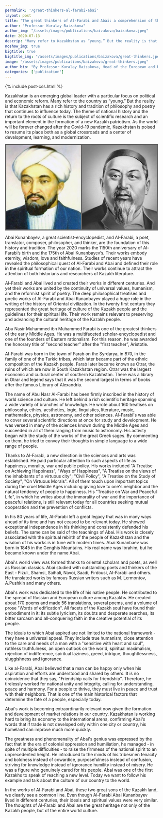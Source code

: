 ```yaml
---
permalink: '/great-thinkers-al-farabi-abai'
layout: post
title: "The great thinkers of Al-Farabi and Abai: a comprehension of their heritage"
author: "Professor Kuralay Baizakova"
author_img: "/assets/images/publications/baizakova/baizakova.jpeg"
date: 2020-07-13
descrip: "Many refer to Kazakhstan as “young.” But the reality is that it has a rich history and tradition of philosophy and poetry that continues to influence today."
noshow_img: true
bigtitle: true
bigtitle_img: "/assets/images/publications/baizakova/great-thinkers.jpeg"
image: "/assets/images/publications/baizakova/great-thinkers.jpeg"
author_bio: "By Professor Kuralay Baizakova, Head of the European and NATO Resource Centers at al-Farabi Kazakh National University in Almaty."
categories: ['publication']
---
```


{% include post-css.html %}

<style>
  .post-bigtitle > div > h1 {
    font-size: 5.2rem;
  }
 
   .post-bigtitle {
    background-size: contain;
    background-position: left;
   }

  ul:not(.usa-sidenav-list) > li {
    list-style-type: "– ";
    margin-bottom: 0!important;
  }

img {
  display: block; 
  margin-left: auto; 
  margin-right: auto; 
  max-height: 500px;
  width: auto; 
}

</style>

Kazakhstan is an emerging global leader with a particular focus on political and economic reform. Many refer to the country as “young.” But the reality is that Kazakhstan has a rich history and tradition of philosophy and poetry that continues to influence today. The theme of national history and the return to the roots of culture is the subject of scientific research and an important element in the formation of a new Kazakh patriotism. As the world will be forever changed after the Covid-19 pandemic, Kazakhstan is poised to resume its place both as a global crossroads and a center of development, learning, and modernization.

![](assets/images/publications/baizakova/great-thinkers.jpeg)

Abai Kunanbayev, a great scientist-encyclopedist, and Al-Farabi, a poet, translator, composer, philosopher, and thinker, are the foundation of this history and tradition. The year 2020 marks the 1150th anniversary of Al-Farabi’s birth and the 175th of Abai Kunanbayev’s. Their works embody eternity, wisdom, love and faithfulness. Studies of recent years have revealed the philosophical quest of Al-Farabi and Abai and defined their role in the spiritual formation of our nation. Their works continue to attract the attention of both historians and researchers of Kazakh literature. 

Al-Farabi and Abai lived and created their works in different centuries. And yet their works are united by the continuity of universal values, humanism, and the reformist spirit of poetry. The deep philosophical treatises and poetic works of Al-Farabi and Abai Kunanbayev played a huge role in the writing of the history of Oriental civilization. In the twenty first century they represented the great heritage of culture of the Kazakh people and the guidelines for their spiritual life. Their work remains relevant to preserving and advancing the cultural heritage of the Kazakh people.

Abu Nasir Muhammed ibn Muhammed Farabi is one of the greatest thinkers of the early Middle Ages. He was a multifaceted scholar-encyclopedist and one of the founders of Eastern rationalism. For this reason, he was awarded the honorary title of "second teacher" after the "first teacher”, Aristotle.

Al-Farabi was born in the town of Farab on the Syrdarya, in 870, in the family of one of the Turkic tribes, which later became part of the ethnic composition of the Kazakh people. Farab later became known as Otrar, the ruins of which are now in South Kazakhstan region. Otrar was the largest economic and cultural center of southern Kazakhstan. There was a library in Otrar and legend says that it was the second largest in terms of books after the famous Library of Alexandria.

The name of Abu Nasr Al-Farabi has been firmly inscribed in the history of world science and culture. He left behind a rich scientific heritage spanning a wide variety of branches of knowledge. He wrote about 160 treatises on philosophy, ethics, aesthetics, logic, linguistics, literature, music, mathematics, physics, astronomy, and other sciences.
Al-Farabi's was able to cover several scientific directions at once for study and development. He was versed in many of the sciences known during the Middle Ages and succeeded in all of them ranging from music to astronomy. His activity began with the study of the works of the great Greek sages. By commenting on them, he tried to convey their thoughts in simple language to a wide range of people. 

Thanks to Al-Farabi, a new direction in the sciences and arts was established. He paid particular attention to such aspects of life as happiness, morality, war and public policy. His works included "A Treatise on Achieving Happiness", "Ways of Happiness", "A Treatise on the views of the inhabitants of a virtuous city"; "Civil Policy", "A Treatise on the Study of Society", "On Virtuous Morals". All of them touch upon important topics during the cruel Middle Ages including giving love to one's neighbor and the natural tendency of people to happiness. His "Treatise on War and Peaceful Life", in which he writes about the immorality of war and the importance of peaceful relations, is still relevant today for all countries seeking mutual cooperation and the prevention of conflicts. 

In his 80 years of life, Al-Farabi left a great legacy that was in many ways ahead of its time and has not ceased to be relevant today. He showed exceptional independence in his thinking and consistently defended his beliefs. The same can be said of the teachings of Abai. His work is closely associated with the spiritual rebirth of the people of Kazakhstan and the wisdom of his works is in tune with modern times. Abai Kunanbaev was born in 1845 in the Genghis Mountains. His real name was Ibrahim, but he became known under the name Abai.

Abai's world view was formed thanks to oriental scholars and poets, as well as Russian classics. Abai studied with outstanding poets and thinkers of the East - Fizuli, Shamsi, Saihali, Navoi, Saadi, Firdousi, Al-Farabi and others. He translated works by famous Russian writers such as M. Lermontov, A.Pushkin and many others.

Abai's work was dedicated to the life of his native people. He contributed to the spread of Russian and European culture among Kazakhs. He created about 170 poems and made 56 translations, several poems, and a volume of prose "Words of edification". All facets of the Kazakh soul have found their embodiment in it: its subtle lyricism, its doubts and desperate searches, its bitter sarcasm and all-conquering faith in the creative potential of its people.

The ideals to which Abai aspired are not limited to the national framework - they have a universal appeal. They include true humanism, close attention to the care and needs of a man with a "sensitive with heart and soul", ruthless truthfulness, an open outlook on the world, spiritual maximalism, rejection of indifference, spiritual laziness, greed, intrigue, thoughtlessness, sluggishness and ignorance. 

Like al-Farabi, Abai believed that a man can be happy only when his aspiration and efforts are understood and shared by others. It is no coincidence that they say, "Friendship calls for friendship". Therefore, he tirelessly worked for national unity and integrity, calling for understanding, peace and harmony. For a people to thrive, they must live in peace and trust with their neighbors. That is one of the main historical factors that determine the fate of a people, especially today.

Abai's work is becoming extraordinarily relevant now given the formation and development of market relations in our country. Kazakhstan is working hard to bring its economy to the international arena, confirming Abai's words that if trade is not developed only within one city or country, his homeland can improve much more quickly.

The greatness and phenomenality of Abai's genius was expressed by the fact that in the era of colonial oppression and humiliation, he managed - in spite of multiple difficulties - to raise the firmness of the national spirit to an unprecedented height. He introduced to the minds of his tribesmen tenacity and boldness instead of cowardice, purposefulness instead of confusion, striving for knowledge instead of ignorance humility instead of misery.  He was a figure who genuinely cared for his people. Abai was one of the first Kazakhs to speak of reaching a new level. Today we want to follow his example and talk about the culture of our country to the world.

In the works of Al-Farabi and Abai, these two great sons of the Kazakh land, we clearly see a common line. Even though Al-Farabi Abai Kunanbayev lived in different centuries, their ideals and spiritual values were very similar. The thoughts of Al-Farabi and Abai are the great heritage not only of the Kazakh people, but of the entire world culture.